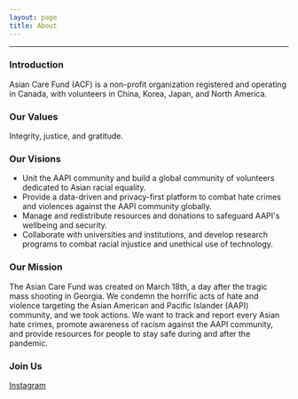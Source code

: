 ```yaml
---
layout: page
title: About
---
```

---

### Introduction

Asian Care Fund (ACF) is a non-profit organization registered and operating in Canada, with volunteers in China, Korea, Japan, and North America. 

### Our Values

Integrity, justice, and gratitude.

### Our Visions

- Unit the AAPI community and build a global community of volunteers dedicated to Asian racial equality.
- Provide a data-driven and privacy-first platform to combat hate crimes and violences against the AAPI community globally.
- Manage and redistribute resources and donations to safeguard AAPI's wellbeing and security.
- Collaborate with universities and institutions, and develop research programs to combat racial injustice and unethical use of technology.

### Our Mission

The Asian Care Fund was created on March 18th, a day after the tragic mass shooting in Georgia. We condemn the horrific acts of hate and violence targeting the Asian American and Pacific Islander (AAPI) community, and we took actions. We want  to track and report every Asian hate crimes, promote awareness of racism against the AAPI community, and provide resources for people to stay safe during and after the pandemic.

### Join Us

[Instagram](asian.carefund)
